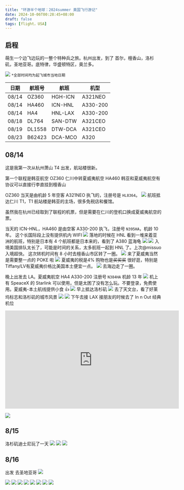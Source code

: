 ```yaml
---
title: "环游半个地球：2024summer 美国飞行游记"
date: 2024-10-06T00:28:45+08:00
draft: false
tags: [flight，USA]
---
```

## 启程
萌生一个边飞边玩的一整个特种兵之旅。杭州出发，到了 首尔，檀香山，洛杉矶，圣地亚哥。底特律，华盛顿特区，奥兰多。

![](https://r2webp.cmand.top/https://r2.cmand.top/map.gif)
 `*全部时间均为起飞城市当地日期`

| 日期    | 航班号    | 航班      | 机型       |
| ----- | ------ | ------- | -------- |
| 08/14 | OZ360  | HGH-ICN | A321NEO  |
| 08/14 | HA460  | ICN-HNL | A330-200 |
| 08/14 | HA4    | HNL-LAX | A330-200 |
| 08/18 | DL764  | SAN-DTW | A321CEO  |
| 08/19 | DL1558 | DTW-DCA | A321CEO  |
| 08/23 | B62423 | DCA-MCO | A320     |

## 08/14
这是我第一次从杭州萧山 T4 出发，航站楼很新。

第一个联程是韩亚航空 OZ360 仁川中转夏威夷航空 HA460
韩亚和夏威夷航空有协议可以直接行李直挂到檀香山

OZ360 当天是由机龄 5 年空客 A321NEO 执飞的，注册号是 `HL8364`。
![](https://r2webp.cmand.top/https://r2.cmand.top/20240814_063951040_iOS.jpg)
航班抵达仁川 T1，T1 航站楼是韩亚的主场，很多免税店和餐馆。

虽然我在杭州已经取到了联程的机票，但是需要在仁川的登机口换成夏威夷航空的票。

当天的 ICN-HNL，HA460 是由空客 A330-200 执飞，注册号 `N395HA`，机龄 10 年。
这个长国际段上没有提供机内 WIFI
![](https://r2webp.cmand.top/https://r2.cmand.top/20240814_113254783_iOS.jpg) 
落地的时候在 HNL 看到一堆来着亚洲的航班，特别是日本有 4 个航班都是日本来的，看到了 A380 蓝海龟
![](https://r2webp.cmand.top/https://r2.cmand.top/20240814_213916315_iOS.jpg)
![](https://r2webp.cmand.top/https://r2.cmand.top/20240814_220008707_iOS.jpg) 
入境美国排队太长了，可能是时间的关系，太多航班一起到 HNL 了。上次@missuo 入境超快。
这次转机时间有 8 小时去檀香山市区转了一圈。
![](https://r2webp.cmand.top/https://r2.cmand.top/20240815_001957287_iOS.jpg) 
来了夏威夷当然是需要整一点的 POKE 啦
![](https://r2webp.cmand.top/https://r2.cmand.top/20240815_015151278_iOS.jpg) 
夏威夷的税是4% 购物也是~~买买买~~ 很好逛，特别是Tiffany/LV有夏威夷价格比美国本土便宜一点。
![](https://r2webp.cmand.top/https://r2.cmand.top/20241006020057.png) 
去海边走了一圈。

晚上出发去 LA。夏威夷航空 HA4 A330-200 注册号 `N384HA` 机龄 13 年
![](https://r2webp.cmand.top/https://r2.cmand.top/20240815_050152628_iOS.jpg) 
机上有 SpeaceX 的 Starlink 可以使用，但是太困了没有怎么玩。不要登录，免费使用。夏威夷-本土航线提供小食 👍
![](https://r2webp.cmand.top/https://r2.cmand.top/20240815_073434000_iOS.png) 
早上抵达洛杉矶 
![](https://r2webp.cmand.top/https://r2.cmand.top/20240815_153016573_iOS.jpg) 
去了天文台，看了好莱坞标志和洛杉矶的城市风景
![](https://r2webp.cmand.top/https://r2.cmand.top/20240815_153143967_iOS.jpg)
![](https://r2webp.cmand.top/https://r2.cmand.top/20240815_153715639_iOS.jpg) 
下午去接 LAX 接朋友的时候去了 In n Out 经典机位

<iframe width="560" height="315" src="https://www.youtube.com/embed/2CVSmCGUkd4?si=hmjRHsVs91rrLtPa&amp;controls=0" title="YouTube video player" frameborder="0" allow="accelerometer; autoplay; clipboard-write; encrypted-media; gyroscope; picture-in-picture; web-share" referrerpolicy="strict-origin-when-cross-origin" allowfullscreen></iframe>

![](https://r2webp.cmand.top/https://r2.cmand.top/20240815_221733331_iOS.jpg)
## 8/15
洛杉矶迪士尼玩了一天
![](https://r2webp.cmand.top/https://r2.cmand.top/20240816_222921308_iOS.jpg)
![](https://r2webp.cmand.top/https://r2.cmand.top/20240816_235139743_iOS.jpg)
![](https://r2webp.cmand.top/https://r2.cmand.top/20240817_092026000_iOS.jpg)

## 8/16
出发 去圣地亚哥
![](https://r2webp.cmand.top/https://r2.cmand.top/20240817_220146716_iOS.jpg)

![](https://r2webp.cmand.top/https://r2.cmand.top/20240817_221820826_iOS.jpg)
![](https://r2webp.cmand.top/https://r2.cmand.top/20240818_033715038_iOS.jpg)
![](https://r2webp.cmand.top/https://r2.cmand.top/20240818_225810293_iOS.jpg)
![](https://r2webp.cmand.top/https://r2.cmand.top/20240819_003724795_iOS.jpg)
![](https://r2webp.cmand.top/https://r2.cmand.top/20240819_075831000_iOS.jpg)
![](https://r2webp.cmand.top/https://r2.cmand.top/20240819_101938396_iOS.jpg)
![](https://r2webp.cmand.top/https://r2.cmand.top/20240825_103713314_iOS.jpg) 
![](https://r2webp.cmand.top/https://r2.cmand.top/20240825_104633074_iOS.jpg)